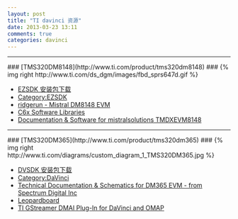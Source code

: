 ```yaml
---
layout: post
title: "TI davinci 资源"
date: 2013-03-23 13:11
comments: true
categories: davinci
---
```


<!---
################################################################################
-->
<hr />
### [TMS320DM8148](http://www.ti.com/product/tms320dm8148) ###
{% img right http://www.ti.com/ds_dgm/images/fbd_sprs647d.gif %}

*	[EZSDK 安装包下载](http://software-dl.ti.com/dsps/dsps_public_sw/ezsdk/latest/index_FDS.html)
*	[Category:EZSDK](http://processors.wiki.ti.com/index.php/Category:EZSDK)
*	[ridgerun - Mistral DM8148 EVM](https://www.ridgerun.com/developer/wiki/index.php/Mistral_DM8148_EVM)
*	[C6x Software Libraries](http://processors.wiki.ti.com/index.php?title=Software_libraries)
*	[Documentation & Software for mistralsolutions TMDXEVM8148](http://www.mistralsolutions.com/pes-support/support-downloads/tmdxevm8148.html?phpMyAdmin=01ab13889148490e8d23c7ff6925ee04)

<!---
################################################################################
-->
<hr />
### [TMS320DM365](http://www.ti.com/product/tms320dm365) ###
{% img right http://www.ti.com/diagrams/custom_diagram_1_TMS320DM365.jpg %}

*	[DVSDK 安装包下载](http://software-dl.ti.com/dsps/dsps_public_sw/sdo_sb/targetcontent/dvsdk/DVSDK_4_00/4_02_00_06/index_FDS.html)
*	[Category:DaVinci](http://processors.wiki.ti.com/index.php/Category:DaVinci)
*	[Technical Documentation & Schematics for DM365 EVM - from Spectrum Digital Inc](http://support.spectrumdigital.com/boards/evmdm365/revc/)
*	[Leopardboard](https://www.leopardimaging.com/Leopardboard.html)
*	[TI GStreamer DMAI Plug-In for DaVinci and OMAP](https://gstreamer.ti.com/gf/project/gstreamer_ti/)
